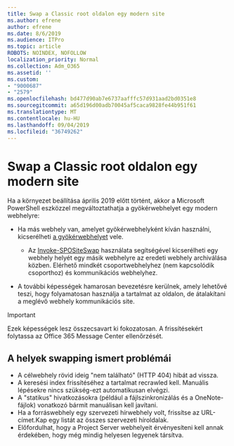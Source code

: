 ```yaml
---
title: Swap a Classic root oldalon egy modern site
ms.author: efrene
author: efrene
ms.date: 8/6/2019
ms.audience: ITPro
ms.topic: article
ROBOTS: NOINDEX, NOFOLLOW
localization_priority: Normal
ms.collection: Adm_O365
ms.assetid: ''
ms.custom:
- "9000687"
- "2579"
ms.openlocfilehash: bd477d90ab7e6737aafffc57d931aad2bd0351e8
ms.sourcegitcommit: a65d196d00adb70045af5caca9828fe44b951f61
ms.translationtype: MT
ms.contentlocale: hu-HU
ms.lasthandoff: 09/04/2019
ms.locfileid: "36749262"
---
```

# <a name="swap-your-classic-root-site-with-a-modern-site"></a>Swap a Classic root oldalon egy modern site

Ha a környezet beállítása április 2019 előtt történt, akkor a Microsoft PowerShell eszközzel megváltoztathatja a gyökérwebhelyet egy modern webhelyre:

- Ha más webhely van, amelyet gyökérwebhelyként kíván használni, kicserélheti [a gyökérwebhelyet](https://docs.microsoft.com/sharepoint/modern-root-site) vele. 
    - Az [Invoke-SPOSiteSwap](https://docs.microsoft.com/powershell/module/sharepoint-online/invoke-spositeswap?view=sharepoint-ps) használata segítségével kicserélheti egy webhely helyét egy másik webhelyre az eredeti webhely archiválása közben. Elérhető mindkét csoportwebhelyhez (nem kapcsolódik csoporthoz) és kommunikációs webhelyhez. 

- A további képességek hamarosan bevezetésre kerülnek, amely lehetővé teszi, hogy folyamatosan használja a tartalmat az oldalon, de átalakítani a meglévő webhely kommunikációs site. 
>[!Important]
>Ezek képességek lesz összecsavart ki fokozatosan. A frissítésekért folytassa az Office 365 Message Center ellenőrzését. 

## <a name="known-issues-with-swapping-sites"></a>A helyek swapping ismert problémái

- A célwebhely rövid ideig "nem található" (HTTP 404) hibát ad vissza.
- A keresési index frissítéséhez a tartalmat recrawled kell. Manuális lépésekre nincs szükség-ezt automatikusan elvégzi.
- A "statikus" hivatkozásokra (például a fájlszinkronizálás és a OneNote-fájlok) vonatkozó bármit manuálisan kell javítani.
- Ha a forráswebhely egy szervezeti hírwebhely volt, frissítse az URL-címet.Kap egy listát az összes szervezeti híroldalak.
- Előfordulhat, hogy a Project Server webhelyeit érvényesíteni kell annak érdekében, hogy még mindig helyesen legyenek társítva.





